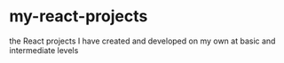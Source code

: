 # my-react-projects
the React projects I have created and developed on my own at basic and intermediate levels
